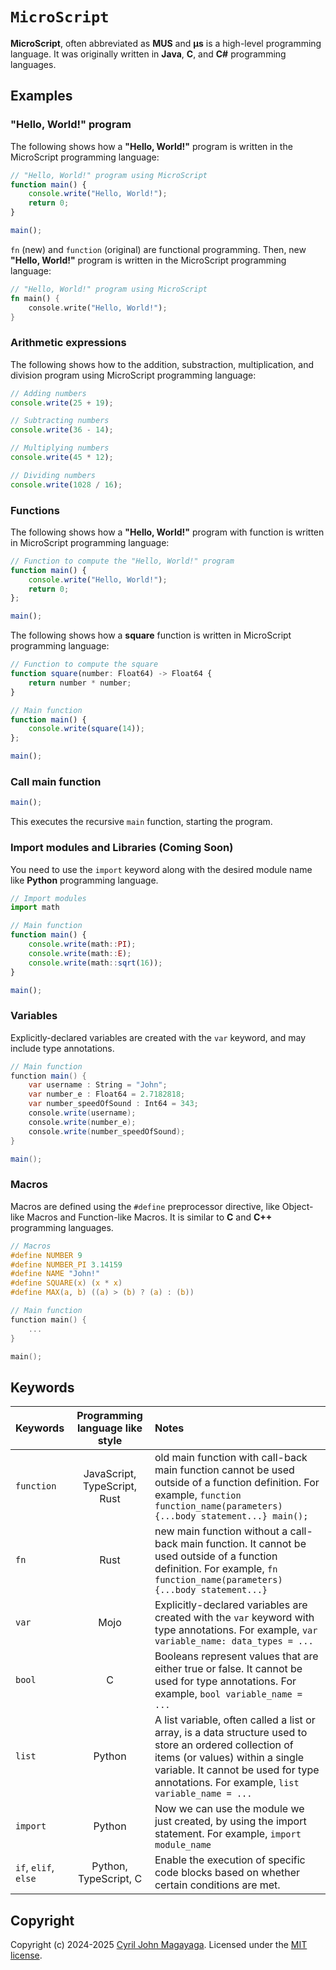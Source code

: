 # `MicroScript`

**MicroScript**, often abbreviated as **MUS** and **μs** is a high-level programming language. It was originally written in **Java**, **C**, and **C#** programming languages.

## Examples
### "Hello, World!" program
The following shows how a **"Hello, World!"** program is written in the MicroScript programming language:

```js
// "Hello, World!" program using MicroScript
function main() {
    console.write("Hello, World!");
    return 0;
}

main();
```

`fn` (new) and `function` (original) are functional programming. Then, new **"Hello, World!"** program is written in the MicroScript programming language:

```rust
// "Hello, World!" program using MicroScript
fn main() {
    console.write("Hello, World!");
}
```

### Arithmetic expressions
The following shows how to the addition, substraction, multiplication, and division program using MicroScript programming language:

```js
// Adding numbers
console.write(25 + 19);

// Subtracting numbers
console.write(36 - 14);

// Multiplying numbers
console.write(45 * 12);

// Dividing numbers
console.write(1028 / 16);
```

### Functions

The following shows how a **"Hello, World!"** program with function is written in MicroScript programming language:

```js
// Function to compute the "Hello, World!" program
function main() {
    console.write("Hello, World!");
    return 0;
};

main();
```

The following shows how a **square** function is written in MicroScript programming language:

```js
// Function to compute the square
function square(number: Float64) -> Float64 {
    return number * number;
}

// Main function
function main() {
    console.write(square(14));
};

main();
```

### Call main function

```js
main();
```

This executes the recursive `main` function, starting the program.

### Import modules and Libraries (Coming Soon)
You need to use the `import` keyword along with the desired module name like **Python** programming language.

```ts
// Import modules
import math

// Main function
function main() {
    console.write(math::PI);
    console.write(math::E);
    console.write(math::sqrt(16));
}

main();
```

### Variables
Explicitly-declared variables are created with the `var` keyword, and may include type annotations.

```csharp
// Main function
function main() {
    var username : String = "John";
    var number_e : Float64 = 2.7182818;
    var number_speedOfSound : Int64 = 343;
    console.write(username);
    console.write(number_e);
    console.write(number_speedOfSound);
}

main();
```

### Macros
Macros are defined using the `#define` preprocessor directive, like Object-like Macros and Function-like Macros. It is similar to **C** and **C++** programming languages.

```c
// Macros
#define NUMBER 9
#define NUMBER_PI 3.14159
#define NAME "John!"
#define SQUARE(x) (x * x)
#define MAX(a, b) ((a) > (b) ? (a) : (b))

// Main function
function main() {
    ...
}

main();
```
## Keywords

| Keywords | Programming language like style | Notes
|:-|:-:|:-|
| `function` | JavaScript, TypeScript, Rust | old main function with call-back main function cannot be used outside of a function definition. For example, `function function_name(parameters) {...body statement...} main();`
| `fn` | Rust | new main function without a call-back main function. It cannot be used outside of a function definition. For example, `fn function_name(parameters) {...body statement...}`
| `var` | Mojo | Explicitly-declared variables are created with the `var` keyword with type annotations. For example, `var variable_name: data_types = ...`
| `bool` | C | Booleans represent values that are either true or false. It cannot be used for type annotations. For example, `bool variable_name = ...`
| `list` | Python | A list variable, often called a list or array, is a data structure used to store an ordered collection of items (or values) within a single variable. It cannot be used for type annotations. For example, `list variable_name = ...`
| `import` | Python | Now we can use the module we just created, by using the import statement. For example, `import module_name`
| `if`, `elif`, `else` | Python, TypeScript, C | Enable the execution of specific code blocks based on whether certain conditions are met.

## Copyright

Copyright (c) 2024-2025 [Cyril John Magayaga](https://github.com/magayaga). Licensed under the [MIT license](LICENSE).
